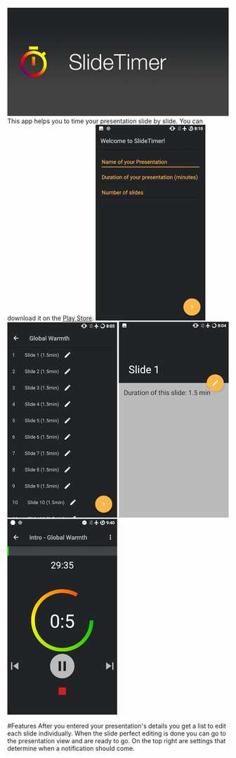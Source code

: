 ![header](img/header.png)
This app helps you to time your presentation slide by slide.
You can download it on the [Play Store](https://play.google.com/store/apps/details?id=com.slidetimer.oli.slidetimer).
 ![screenshot4](img/Screenshot_4.png)
 ![screenshot1](img/Screenshot_1.png)
 ![screenshot2](img/Screenshot_2.png)
 ![screenshot5](img/Screenshot_5.png)

#Features 
After you entered your presentation's details you get a list to edit each slide individually.
When the slide perfect editing is done you can go to the presentation view and are ready to go.
On the top right are settings that determine when a notification should come.
